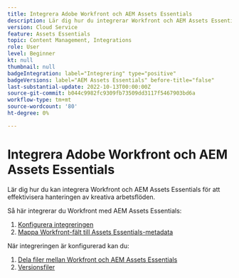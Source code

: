 ```yaml
---
title: Integrera Adobe Workfront och AEM Assets Essentials
description: Lär dig hur du integrerar Workfront och AEM Assets Essentials.
version: Cloud Service
feature: Assets Essentials
topic: Content Management, Integrations
role: User
level: Beginner
kt: null
thumbnail: null
badgeIntegration: label="Integrering" type="positive"
badgeVersions: label="AEM Assets Essentials" before-title="false"
last-substantial-update: 2022-10-13T00:00:00Z
source-git-commit: b044c9982fc9309fb73509dd3117f5467903bd6a
workflow-type: tm+mt
source-wordcount: '80'
ht-degree: 0%

---
```


# Integrera Adobe Workfront och AEM Assets Essentials

Lär dig hur du kan integrera Workfront och AEM Assets Essentials för att effektivisera hanteringen av kreativa arbetsflöden.

Så här integrerar du Workfront med AEM Assets Essentials:

1. [Konfigurera integreringen](./configure.md)
1. [Mappa Workfront-fält till Assets Essentials-metadata](./map-metadata.md)

När integreringen är konfigurerad kan du:

1. [Dela filer mellan Workfront och AEM Assets Essentials](./link-send.md)
1. [Versionsfiler](./versions.md)
